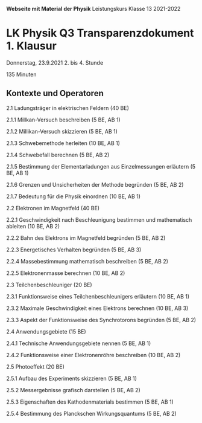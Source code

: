**Webseite mit Material der Physik**
	Leistungskurs Klasse 13 2021-2022
                         
# LK Physik Q3 Transparenzdokument 1. Klausur 

Donnerstag, 23.9.2021 2. bis 4. Stunde

135 Minuten

## Kontexte und Operatoren

2.1  Ladungsträger in elektrischen Feldern (40 BE)

2.1.1  Millkan-Versuch beschreiben (5 BE, AB 1)

2.1.2  Millikan-Versuch skizzieren (5 BE, AB 1)

2.1.3  Schwebemethode herleiten (10 BE, AB 1)

2.1.4  Schwebefall berechnen (5 BE, AB 2)

2.1.5  Bestimmung der Elementarladungen aus Einzelmessungen erläutern (5 BE, AB 1)

2.1.6  Grenzen und Unsicherheiten der Methode begründen (5 BE, AB 2)

2.1.7  Bedeutung für die Physik einordnen (10 BE, AB 1)

2.2  Elektronen im Magnetfeld (40 BE)

2.2.1  Geschwindigkeit nach Beschleunigung bestimmen und mathematisch ableiten (10 BE, AB 2)

2.2.2  Bahn des Elektrons im Magnetfeld begründen (5 BE, AB 2)

2.2.3  Energetisches Verhalten begründen (5 BE, AB 3)

2.2.4  Massebestimmung mathematisch beschreiben (5 BE, AB 2)

2.2.5  Elektronenmasse berechnen (10 BE, AB 2)

2.3  Teilchenbeschleuniger (20 BE)

2.3.1  Funktionsweise eines Teilchenbeschleunigers erläutern (10 BE, AB 1)

2.3.2  Maximale Geschwindigkeit eines Elektrons berechnen (10 BE, AB 3)

2.3.3  Aspekt der Funktionsweise des Synchrotorons begründen (5 BE, AB 2)

2.4  Anwendungsgebiete (15 BE)

2.4.1  Technische Anwendungsgebiete nennen (5 BE, AB 1)

2.4.2  Funktionsweise einer Elektronenröhre beschreiben (10 BE, AB 2)

2.5  Photoeffekt (20 BE)

2.5.1  Aufbau des Experiments skizzieren (5 BE, AB 1)

2.5.2  Messergebnisse grafisch darstellen (5 BE, AB 2)

2.5.3  Eigenschaften des Kathodenmaterials bestimmen (5 BE, AB 1)

2.5.4  Bestimmung des Planckschen Wirkungsquantums (5 BE, AB 2)

